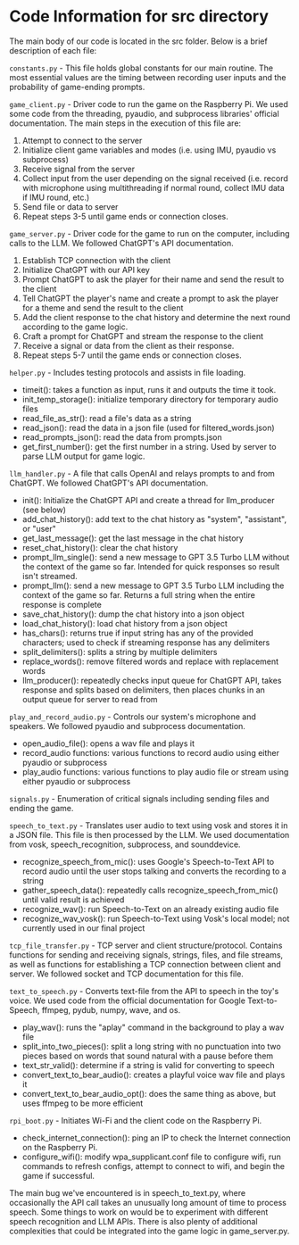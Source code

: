 
# Code Information for src directory

The main body of our code is located in the src folder. Below is a brief description of each file:

```constants.py``` - This file holds global constants for our main routine. The most essential values are the timing between recording user inputs and the probability of game-ending prompts. 

```game_client.py``` -
  Driver code to run the game on the Raspberry Pi. We used some code from the threading, pyaudio, and subprocess libraries' official documentation. The main steps in the execution of this file are:
  
1) Attempt to connect to the server
2) Initialize client game variables and modes (i.e. using IMU, pyaudio vs subprocess)
3) Receive signal from the server
4) Collect input from the user depending on the signal received (i.e. record with microphone using multithreading if normal round, collect IMU data if IMU round, etc.)
5) Send file or data to server
6) Repeat steps 3-5 until game ends or connection closes.

```game_server.py``` -
   Driver code for the game to run on the computer, including calls to the LLM. We followed ChatGPT's API documentation.

1) Establish TCP connection with the client
2) Initialize ChatGPT with our API key
3) Prompt ChatGPT to ask the player for their name and send the result to the client
4) Tell ChatGPT the player's name and create a prompt to ask the player for a theme and send the result to the client
5) Add the client response to the chat history and determine the next round according to the game logic.
6) Craft a prompt for ChatGPT and stream the response to the client
7) Receive a signal or data from the client as their response.
8) Repeat steps 5-7 until the game ends or connection closes.

```helper.py``` -
  Includes testing protocols and assists in file loading.

- timeit(): takes a function as input, runs it and outputs the time it took.
- init_temp_storage(): initialize temporary directory for temporary audio files
- read_file_as_str(): read a file's data as a string
- read_json(): read the data in a json file (used for filtered_words.json)
- read_prompts_json(): read the data from prompts.json
- get_first_number(): get the first number in a string. Used by server to parse LLM output for game logic.

```llm_handler.py``` -
  A file that calls OpenAI and relays prompts to and from ChatGPT. We followed ChatGPT's API documentation.

- init(): Initialize the ChatGPT API and create a thread for llm_producer (see below)
- add_chat_history(): add text to the chat history as "system", "assistant", or "user"
- get_last_message(): get the last message in the chat history
- reset_chat_history(): clear the chat history
- prompt_llm_single(): send a new message to GPT 3.5 Turbo LLM without the context of the game so far. Intended for quick responses so result isn't streamed.
- prompt_llm(): send a new message to GPT 3.5 Turbo LLM including the context of the game so far. Returns a full string when the entire response is complete
- save_chat_history(): dump the chat history into a json object
- load_chat_history(): load chat history from a json object
- has_chars(): returns true if input string has any of the provided characters; used to check if streaming response has any delimiters
- split_delimiters(): splits a string by multiple delimiters
- replace_words(): remove filtered words and replace with replacement words
- llm_producer(): repeatedly checks input queue for ChatGPT API, takes response and splits based on delimiters, then places chunks in an output queue for server to read from


```play_and_record_audio.py``` -
  Controls our system's microphone and speakers. We followed pyaudio and subprocess documentation.

- open_audio_file(): opens a wav file and plays it
- record_audio functions: various functions to record audio using either pyaudio or subprocess
- play_audio functions: various functions to play audio file or stream using either pyaudio or subprocess

```signals.py``` -
  Enumeration of critical signals including sending files and ending the game.

```speech_to_text.py``` -
  Translates user audio to text using vosk and stores it in a JSON file. This file is then processed by the LLM. We used documentation from vosk, speech_recognition, subprocess, and sounddevice.

  - recognize_speech_from_mic(): uses Google's Speech-to-Text API to record audio until the user stops talking and converts the recording to a string
  - gather_speech_data(): repeatedly calls recognize_speech_from_mic() until valid result is achieved
  - recognize_wav(): run Speech-to-Text on an already existing audio file
  - recognize_wav_vosk(): run Speech-to-Text using Vosk's local model; not currently used in our final project

  ```tcp_file_transfer.py``` -
  TCP server and client structure/protocol. Contains functions for sending and receiving signals, strings, files, and file streams, as well as functions for establishing a TCP connection between client and server. We followed socket and TCP documentation for this file.

  ```text_to_speech.py``` -
  Converts text-file from the API to speech in the toy's voice. We used code from the official documentation for Google Text-to-Speech, ffmpeg, pydub, numpy, wave, and os.

  - play_wav(): runs the "aplay" command in the background to play a wav file
  - split_into_two_pieces(): split a long string with no punctuation into two pieces based on words that sound natural with a pause before them
  - text_str_valid(): determine if a string is valid for converting to speech
  - convert_text_to_bear_audio(): creates a playful voice wav file and plays it
  - convert_text_to_bear_audio_opt(): does the same thing as above, but uses ffmpeg to be more efficient

  ```rpi_boot.py``` -
  Initiates Wi-Fi and the client code on the Raspberry Pi.

  - check_internet_connection(): ping an IP to check the Internet connection on the Raspberry Pi.
  - configure_wifi(): modify wpa_supplicant.conf file to configure wifi, run commands to refresh configs, attempt to connect to wifi, and begin the game if successful.

The main bug we've encountered is in speech_to_text.py, where occasionally the API call takes an unusually long amount of time to process speech. Some things to work on would be to experiment with different speech recognition and LLM APIs. There is also plenty of additional complexities that could be integrated into the game logic in game_server.py.